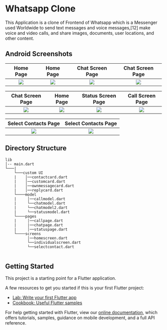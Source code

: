 # Whatsapp Clone

This Application is a clone of Frontend of Whatsapp which is a Messenger used Worldwide to send text messages and voice messages,[12] make voice and video calls, and share images, documents, user locations, and other content.

## Android Screenshots 

  Home Page | Home Page | Chat Screen Page | Chat Screen Page 
:-------------------------:|:-------------------------: |:-------------------------: |:-------------------------:
![](https://user-images.githubusercontent.com/71205815/130996708-d81967b0-8623-41a8-a93f-0fb24b49c1fc.jpeg)|![](https://user-images.githubusercontent.com/71205815/130996836-0072b397-bc9a-49f5-9621-4f965b53d641.jpeg) |![](https://user-images.githubusercontent.com/71205815/130997083-443efd9b-8244-4be1-bdab-fa3c8a2f24d5.jpeg) |![](https://user-images.githubusercontent.com/71205815/130997157-bb29790c-5800-4105-9e95-1e967da12045.jpeg) 

 Chat Screen Page  | Home Page | Status Screen Page | Call Screen Page 
:-------------------------:|:-------------------------: |:-------------------------: |:-------------------------:
![](https://user-images.githubusercontent.com/71205815/130997410-c1de3a74-1dda-4a2d-ad97-6a43fe194285.jpeg)|![](https://user-images.githubusercontent.com/71205815/130997562-e2cad909-75bd-4260-97cc-48195df2bc48.jpeg) |![](https://user-images.githubusercontent.com/71205815/130997699-733f6197-17f6-40b5-b2dc-ba6e09dd8ce0.jpeg) |![](https://user-images.githubusercontent.com/71205815/130997859-89658cab-b96c-4cdf-8df5-98c1a4272d16.jpeg) 

  Select Contacts Page |   Select Contacts Page
:-------------------------:|:-------------------------:
![](https://user-images.githubusercontent.com/71205815/130998026-e4913041-0179-448f-a9a3-ba4250a0e3b0.jpeg)|![](https://user-images.githubusercontent.com/71205815/130998227-ab5a493c-9675-400d-9c79-3eb67a9930c2.jpeg)

## Directory Structure
```
lib
│-- main.dart    
└───|
    └───custom UI
    |    │──contactcard.dart
    |    │──customcard.dart
    |    │──ownmessagecard.dart
    |    │──replycard.dart
    └────model
    |     │──callmodel.dart
    |     └──chatmodel.dart 
    |     └──chatmodel2.dart 
    |     └──statusmodel.dart 
    └────pages
    |     │──callpage.dart
    |     |──chatpage.dart
    |     │──statuspage.dart
    └────screens
          │──homescreen.dart
          └──individualscreen.dart 
          └──selectcontact.dart 
          
```
## Getting Started

This project is a starting point for a Flutter application.

A few resources to get you started if this is your first Flutter project:

- [Lab: Write your first Flutter app](https://flutter.dev/docs/get-started/codelab)
- [Cookbook: Useful Flutter samples](https://flutter.dev/docs/cookbook)

For help getting started with Flutter, view our
[online documentation](https://flutter.dev/docs), which offers tutorials,
samples, guidance on mobile development, and a full API reference.
